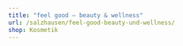 ```yaml
---
title: "feel good – beauty & wellness"
url: /salzhausen/feel-good-beauty-und-wellness/
shop: Kosmetik
---
```

